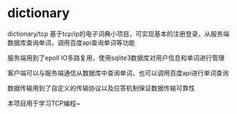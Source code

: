 # dictionary
dictionary/tcp
基于tcp/ip的电子词典小项目，可实现基本的注册登录，从服务端数据库查询单词，调用百度api查询单词等功能

服务端用到了epoll IO多路复用，使用sqlite3数据库对用户信息和单词进行管理

客户端可以与服务端通信从数据库中查询单词，也可以调用百度api进行单词查询

数据传输用到了自定义的传输协议以及应答机制保证数据传输可靠性


本项目用于学习TCP编程~
